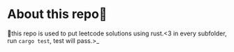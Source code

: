 # About this repo:crab:
:wave:this repo is used to put leetcode solutions using rust.<3
in every subfolder, run `cargo test`, test will pass.>_